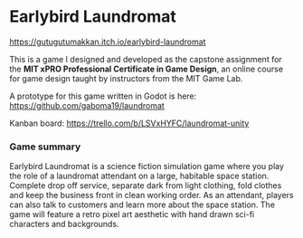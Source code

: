# Earlybird Laundromat

https://gutugutumakkan.itch.io/earlybird-laundromat

This is a game I designed and developed as the capstone assignment for the **MIT xPRO Professional Certificate in Game Design**, an online course for game design taught by instructors from the MIT Game Lab.

A prototype for this game written in Godot is here: https://github.com/gaboma19/laundromat

Kanban board: https://trello.com/b/LSVxHYFC/laundromat-unity

### Game summary
Earlybird Laundromat is a science fiction simulation game where you play the role of a laundromat attendant on a large, habitable space station. Complete drop off service, separate dark from light clothing, fold clothes and keep the business front in clean working order. As an attendant, players can also talk to customers and learn more about the space station. The game will feature a retro pixel art aesthetic with hand drawn sci-fi characters and backgrounds.
